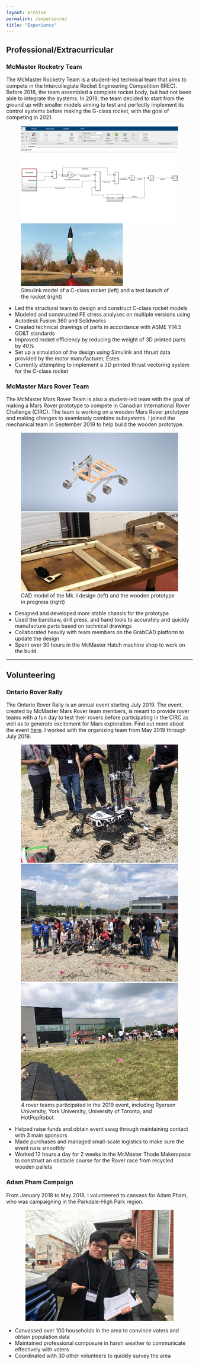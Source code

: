 ```yaml
---
layout: archive
permalink: /experience/
title: "Experience"
---
```


## Professional/Extracurricular

### McMaster Rocketry Team
The McMaster Rocketry Team is a student-led technical team that aims to compete
in the Intercollegiate Rocket Engineering Competition (IREC). Before 2018, the
team assembled a complete rocket body, but had not been able to integrate the 
systems. In 2019, the team decided to start from the ground up with
smaller models aiming to test and perfectly implement its control systems before 
making the G-class rocket, with the goal of competing in 2021.

<figure class="half">
<img src="/assets/images/simulation.png">
<img src="/assets/images/launch.jpg">
<figcaption> Simulink model of a C-class rocket (left) and a test launch of
the rocket (right) </figcaption>
</figure>

- Led the structural team to design and construct C-class rocket models
- Modeled and constructed FE stress analyses on multiple versions using Autodesk
Fusion 360 and Solidworks
- Created technical drawings of parts in accordance with ASME Y14.5 GD&T standards
- Improved rocket efficiency by reducing the weight of 3D printed parts by 40% 
- Set up a simulation of the design using Simulink and thrust data provided by
the motor manufacturer, Estes
- Currently attempting to implement a 3D printed thrust vectoring system for 
the C-class rocket

### McMaster Mars Rover Team
The McMaster Mars Rover Team is also a student-led team with the goal of making
a Mars Rover prototype to compete in Canadian International Rover Challenge
(CIRC). The team is working on a wooden Mars Rover prototype and making changes
to seamlessly combine subsystems. I joined the mechanical team in September 2019 
to help build the wooden prototype. 
 
<figure class="half">
<img src="/assets/images/assembly.png">
<img src="/assets/images/rover.jpg">
<figcaption> CAD model of the Mk. I design (left) and the wooden prototype in
progress (right) </figcaption>
</figure>

- Designed and developed more stable chassis for the prototype
- Used the bandsaw, drill press, and hand tools to accurately and quickly 
manufacture parts based on technical drawings
- Collaborated heavily with team members on the GrabCAD platform to update the 
design
- Spent over 30 hours in the McMaster Hatch machine shop to work on the build

---
## Volunteering

### Ontario Rover Rally
The Ontario Rover Rally is an annual event starting July 2019. The event, 
created by McMaster Mars Rover team members, is meant to provide rover teams 
with a fun day to test their rovers before participating in the CIRC as well as 
to generate excitement for Mars exploration. Find out more about the event
[here](https://macmarsrover.wixsite.com/ontarioroverrally/challenges). I worked
with the organizing team from May 2019 through July 2019.

<figure class="third">
<img src="/assets/images/orr1.jpg">
<img src="/assets/images/orr2.jpg">
<img src="/assets/images/orr3.jpg">
<figcaption> 4 rover teams participated in the 2019 event, including Ryerson
University, York University, University of Toronto, and HotPopRobot</figcaption>
</figure>

- Helped raise funds and obtain event swag through maintaining contact with 
3 main sponsors
- Made purchases and managed small-scale logistics to make sure the event runs
smoothly
- Worked 12 hours a day for 2 weeks in the McMaster Thode Makerspace to construct
an obstacle course for the Rover race from recycled wooden pallets

### Adam Pham Campaign
From January 2018 to May 2018, I volunteered to canvass for Adam Pham, who was 
campaigning in the Parkdale-High Park region. 
<p align="center">
<img width="400" src="/assets/images/volunteer.jpg">
</p>

- Canvassed over 100 households in the area to convince voters and obtain
population data
- Maintained professional composure in harsh weather to communicate effectively
with voters 
- Coordinated with 30 other volunteers to quickly survey the area

 